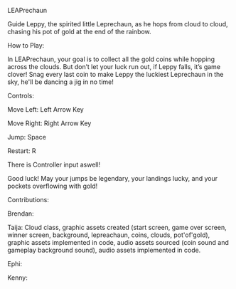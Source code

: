LEAPrechaun

Guide Leppy, the spirited little Leprechaun, as he hops from cloud to cloud, chasing his pot of gold at the end of the rainbow.


How to Play:

In LEAPrechaun, your goal is to collect all the gold coins while hopping across the clouds. But don’t let your luck run out, if Leppy falls,
it’s game clover! Snag every last coin to make Leppy the luckiest Leprechaun in the sky, he'll be dancing a jig in no time!


Controls:

Move Left: Left Arrow Key


Move Right: Right Arrow Key


Jump: Space


Restart: R 


There is Controller input aswell! 


Good luck! May your jumps be legendary, your landings lucky, and your pockets overflowing with gold!


Contributions: 

Brendan: 

Taija: Cloud class, graphic assets created (start screen, game over screen, winner screen, background, lepreachaun, coins, clouds, pot'of'gold), graphic assets implemented in code, audio assets sourced (coin sound and gameplay background sound), audio assets implemented in code.

Ephi:

Kenny:
